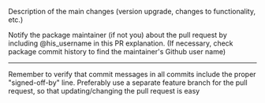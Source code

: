 Description of the main changes (version upgrade, changes to functionality, etc.)

Notify the package maintainer (if not you) about the pull request by including @his_username in this PR explanation. (If necessary, check package commit history to find the maintainer's Github user name)

---
Remember to verify that commit messages in all commits include the proper "signed-off-by" line.
Preferably use a separate feature branch for the pull request, so that updating/changing the pull request is easy
